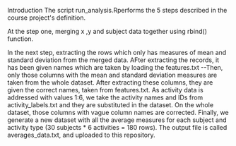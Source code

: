Introduction
The script run_analysis.Rperforms the 5 steps described in the course project's definition.

At the step one, merging x ,y and subject data together  using rbind() function.

In the next step, extracting the rows which only has measures of mean and standard deviation from the merged data. AFter extracting the records, it has been given names which are taken by loading the features.txt
--Then, only those columns with the mean and standard deviation measures are taken from the whole dataset. After extracting these columns, they are given the correct names, taken from features.txt.
As activity data is addressed with values 1:6, we take the activity names and IDs from activity_labels.txt and they are substituted in the dataset.
On the whole dataset, those columns with vague column names are corrected.
Finally, we generate a new dataset with all the average measures for each subject and activity type (30 subjects * 6 activities = 180 rows). The output file is called averages_data.txt, and uploaded to this repository.
